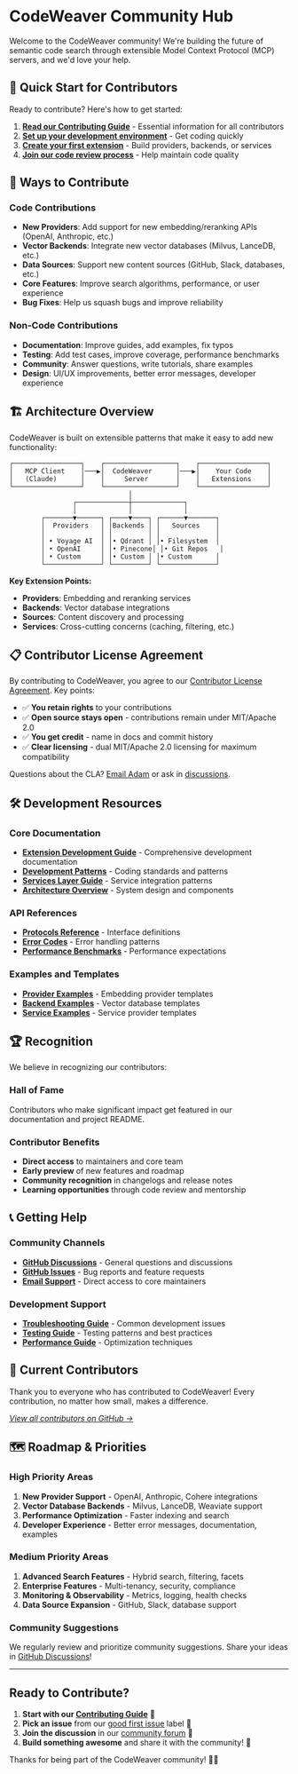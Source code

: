 <!--
SPDX-FileCopyrightText: 2025 Knitli Inc.

SPDX-License-Identifier: MIT OR Apache-2.0
-->

# CodeWeaver Community Hub

Welcome to the CodeWeaver community! We're building the future of semantic code search through extensible Model Context Protocol (MCP) servers, and we'd love your help.

## 🚀 Quick Start for Contributors

Ready to contribute? Here's how to get started:

1. **[Read our Contributing Guide](contributing.md)** - Essential information for all contributors
2. **[Set up your development environment](development-workflow.md)** - Get coding quickly
3. **[Create your first extension](extension-guidelines.md)** - Build providers, backends, or services
4. **[Join our code review process](code-review.md)** - Help maintain code quality

## 🎯 Ways to Contribute

### Code Contributions
- **New Providers**: Add support for new embedding/reranking APIs (OpenAI, Anthropic, etc.)
- **Vector Backends**: Integrate new vector databases (Milvus, LanceDB, etc.)
- **Data Sources**: Support new content sources (GitHub, Slack, databases, etc.)
- **Core Features**: Improve search algorithms, performance, or user experience
- **Bug Fixes**: Help us squash bugs and improve reliability

### Non-Code Contributions
- **Documentation**: Improve guides, add examples, fix typos
- **Testing**: Add test cases, improve coverage, performance benchmarks
- **Community**: Answer questions, write tutorials, share examples
- **Design**: UI/UX improvements, better error messages, developer experience

## 🏗️ Architecture Overview

CodeWeaver is built on extensible patterns that make it easy to add new functionality:

```plaintext
┌─────────────────┐    ┌──────────────────┐    ┌─────────────────┐
│   MCP Client    │───▶│  CodeWeaver      │───▶│    Your Code    │
│   (Claude)      │    │     Server       │    │   Extensions    │
└─────────────────┘    └──────────────────┘    └─────────────────┘
                              │
                ┌─────────────┼─────────────┐
                │             │             │
        ┌───────▼──────┐ ┌────▼────┐ ┌──────▼───────┐
        │  Providers   │ │Backends │ │   Sources    │
        │              │ │         │ │              │
        │ • Voyage AI  │ │• Qdrant │ │• Filesystem  │
        │ • OpenAI     │ │• Pinecone│ │• Git Repos   │
        │ • Custom     │ │• Custom │ │• Custom      │
        └──────────────┘ └─────────┘ └──────────────┘
```

**Key Extension Points:**
- **Providers**: Embedding and reranking services
- **Backends**: Vector database integrations
- **Sources**: Content discovery and processing
- **Services**: Cross-cutting concerns (caching, filtering, etc.)

## 📋 Contributor License Agreement

By contributing to CodeWeaver, you agree to our [Contributor License Agreement](../../CONTRIBUTORS_LICENSE_AGREEMENT.md). Key points:

- ✅ **You retain rights** to your contributions
- ✅ **Open source stays open** - contributions remain under MIT/Apache 2.0
- ✅ **You get credit** - name in docs and commit history
- ✅ **Clear licensing** - dual MIT/Apache 2.0 licensing for maximum compatibility

Questions about the CLA? [Email Adam](mailto:adam@knit.li) or ask in [discussions](https://github.com/knitli/codeweaver-mcp/discussions).

## 🛠️ Development Resources

### Core Documentation
- **[Extension Development Guide](../extension-development/index.md)** - Comprehensive development documentation
- **[Development Patterns](development_patterns.md)** - Coding standards and patterns
- **[Services Layer Guide](../archive/SERVICES_LAYER_GUIDE.md)** - Service integration patterns
- **[Architecture Overview](../architecture/index.md)** - System design and components

### API References
- **[Protocols Reference](../reference/protocols.md)** - Interface definitions
- **[Error Codes](../reference/error-codes.md)** - Error handling patterns
- **[Performance Benchmarks](../reference/performance-benchmarks.md)** - Performance expectations

### Examples and Templates
- **[Provider Examples](../extension-development/providers.md)** - Embedding provider templates
- **[Backend Examples](../extension-development/backends.md)** - Vector database templates
- **[Service Examples](../extension-development/services.md)** - Service provider templates

## 🏆 Recognition

We believe in recognizing our contributors:

### Hall of Fame
Contributors who make significant impact get featured in our documentation and project README.

### Contributor Benefits
- **Direct access** to maintainers and core team
- **Early preview** of new features and roadmap
- **Community recognition** in changelogs and release notes
- **Learning opportunities** through code review and mentorship

## 📞 Getting Help

### Community Channels
- **[GitHub Discussions](https://github.com/knitli/codeweaver-mcp/discussions)** - General questions and discussions
- **[GitHub Issues](https://github.com/knitli/codeweaver-mcp/issues)** - Bug reports and feature requests
- **[Email Support](mailto:adam@knit.li)** - Direct access to core maintainers

### Development Support
- **[Troubleshooting Guide](../getting-started/troubleshooting.md)** - Common development issues
- **[Testing Guide](../extension-development/testing.md)** - Testing patterns and best practices
- **[Performance Guide](../extension-development/performance.md)** - Optimization techniques

## 🎉 Current Contributors

Thank you to everyone who has contributed to CodeWeaver! Every contribution, no matter how small, makes a difference.

*[View all contributors on GitHub →](https://github.com/knitli/codeweaver-mcp/graphs/contributors)*

## 🗺️ Roadmap & Priorities

### High Priority Areas
1. **New Provider Support** - OpenAI, Anthropic, Cohere integrations
2. **Vector Database Backends** - Milvus, LanceDB, Weaviate support
3. **Performance Optimization** - Faster indexing and search
4. **Developer Experience** - Better error messages, documentation, examples

### Medium Priority Areas
1. **Advanced Search Features** - Hybrid search, filtering, facets
2. **Enterprise Features** - Multi-tenancy, security, compliance
3. **Monitoring & Observability** - Metrics, logging, health checks
4. **Data Source Expansion** - GitHub, Slack, database support

### Community Suggestions
We regularly review and prioritize community suggestions. Share your ideas in [GitHub Discussions](https://github.com/knitli/codeweaver-mcp/discussions)!

---

## Ready to Contribute?

1. **Start with our [Contributing Guide](contributing.md)** 📖
2. **Pick an issue** from our [good first issue](https://github.com/knitli/codeweaver-mcp/labels/good%20first%20issue) label 🎯
3. **Join the discussion** in our [community forum](https://github.com/knitli/codeweaver-mcp/discussions) 💬
4. **Build something awesome** and share it with the community! 🚀

Thanks for being part of the CodeWeaver community! 🎸✨
